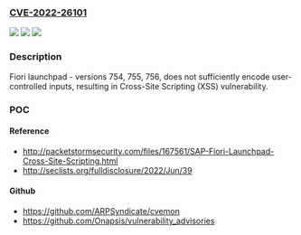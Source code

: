 ### [CVE-2022-26101](https://cve.mitre.org/cgi-bin/cvename.cgi?name=CVE-2022-26101)
![](https://img.shields.io/static/v1?label=Product&message=Fiori%20Launchpad&color=blue)
![](https://img.shields.io/static/v1?label=Version&message=%3C754%20&color=brighgreen)
![](https://img.shields.io/static/v1?label=Vulnerability&message=CWE-79&color=brighgreen)

### Description

Fiori launchpad - versions 754, 755, 756, does not sufficiently encode user-controlled inputs, resulting in Cross-Site Scripting (XSS) vulnerability.

### POC

#### Reference
- http://packetstormsecurity.com/files/167561/SAP-Fiori-Launchpad-Cross-Site-Scripting.html
- http://seclists.org/fulldisclosure/2022/Jun/39

#### Github
- https://github.com/ARPSyndicate/cvemon
- https://github.com/Onapsis/vulnerability_advisories

